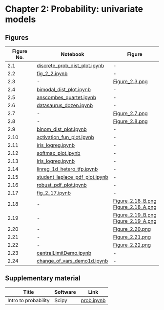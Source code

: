 
# Chapter 2: Probability: univariate models

## Figures

|Figure No. | Notebook | Figure |
|--|--|--|
| 2.1 | [discrete_prob_dist_plot.ipynb](discrete_prob_dist_plot.ipynb) | - |
| 2.2 | [fig_2_2.ipynb](fig_2_2.ipynb) | - |
| 2.3 | - | [Figure_2.3.png](https://github.com/probml/pml-book/blob/main/book1-figures/Figure_2.3.png)<br/> |
| 2.4 | [bimodal_dist_plot.ipynb](bimodal_dist_plot.ipynb) | - |
| 2.5 | [anscombes_quartet.ipynb](anscombes_quartet.ipynb) | - |
| 2.6 | [datasaurus_dozen.ipynb](datasaurus_dozen.ipynb) | - |
| 2.7 | - | [Figure_2.7.png](https://github.com/probml/pml-book/blob/main/book1-figures/Figure_2.7.png)<br/> |
| 2.8 | - | [Figure_2.8.png](https://github.com/probml/pml-book/blob/main/book1-figures/Figure_2.8.png)<br/> |
| 2.9 | [binom_dist_plot.ipynb](binom_dist_plot.ipynb) | - |
| 2.10 | [activation_fun_plot.ipynb](activation_fun_plot.ipynb) | - |
| 2.11 | [iris_logreg.ipynb](iris_logreg.ipynb) | - |
| 2.12 | [softmax_plot.ipynb](softmax_plot.ipynb) | - |
| 2.13 | [iris_logreg.ipynb](iris_logreg.ipynb) | - |
| 2.14 | [linreg_1d_hetero_tfp.ipynb](linreg_1d_hetero_tfp.ipynb) | - |
| 2.15 | [student_laplace_pdf_plot.ipynb](student_laplace_pdf_plot.ipynb) | - |
| 2.16 | [robust_pdf_plot.ipynb](robust_pdf_plot.ipynb) | - |
| 2.17 | [fig_2_17.ipynb](fig_2_17.ipynb) | - |
| 2.18 | - | [Figure_2.18_B.png](https://github.com/probml/pml-book/blob/main/book1-figures/Figure_2.18_B.png)<br/>[Figure_2.18_A.png](https://github.com/probml/pml-book/blob/main/book1-figures/Figure_2.18_A.png)<br/> |
| 2.19 | - | [Figure_2.19_B.png](https://github.com/probml/pml-book/blob/main/book1-figures/Figure_2.19_B.png)<br/>[Figure_2.19_A.png](https://github.com/probml/pml-book/blob/main/book1-figures/Figure_2.19_A.png)<br/> |
| 2.20 | - | [Figure_2.20.png](https://github.com/probml/pml-book/blob/main/book1-figures/Figure_2.20.png)<br/> |
| 2.21 | - | [Figure_2.21.png](https://github.com/probml/pml-book/blob/main/book1-figures/Figure_2.21.png)<br/> |
| 2.22 | - | [Figure_2.22.png](https://github.com/probml/pml-book/blob/main/book1-figures/Figure_2.22.png)<br/> |
| 2.23 | [centralLimitDemo.ipynb](centralLimitDemo.ipynb) | - |
| 2.24 | [change_of_vars_demo1d.ipynb](change_of_vars_demo1d.ipynb) | - |

## Supplementary material

|Title|Software|Link|
-|-|-
|Intro to probability|Scipy|[prob.ipynb](https://colab.research.google.com/github/probml/pyprobml/blob/master/notebooks/book1/02/prob.ipynb)